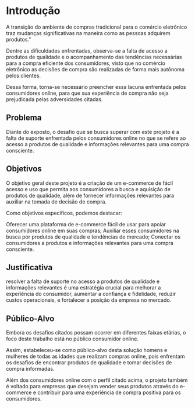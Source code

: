 # Introdução

A transição do ambiente de compras tradicional para o comércio eletrônico traz mudanças significativas na maneira como as pessoas adquirem produtos."

Dentre as dificuldades enfrentadas, observa-se a falta de acesso a produtos de qualidade e o acompanhamento das tendências necessárias para a compra eficiente dos consumidores, visto que no comércio eletrônico as decisões de compra são realizadas de forma mais autônoma pelos clientes.

Dessa forma, torna-se necessário preencher essa lacuna enfrentada pelos consumidores online, para que sua experiência de compra não seja prejudicada pelas adversidades citadas.

## Problema
Diante do exposto, o desafio que se busca superar com este projeto é a falta de suporte enfrentada pelos consumidores online no que se refere ao acesso a produtos de qualidade e informações relevantes para uma compra consciente.


## Objetivos

O objetivo geral deste projeto é a criação de um e-commerce de fácil acesso e uso que permita aos consumidores a busca e aquisição de produtos de qualidade, além de fornecer informações relevantes para auxiliar na tomada de decisão de compra.

Como objetivos específicos, podemos destacar:

Oferecer uma plataforma de e-commerce fácil de usar para apoiar consumidores online em suas compras; Auxiliar esses consumidores na busca por produtos de qualidade e tendências de mercado; Conectar os consumidores a produtos e informações relevantes para uma compra consciente.

## Justificativa

 resolver a falta de suporte no acesso a produtos de qualidade e informações relevantes é uma estratégia crucial para melhorar a experiência do consumidor, aumentar a confiança e fidelidade, reduzir custos operacionais, e fortalecer a posição da empresa no mercado.
## Público-Alvo

Embora os desafios citados possam ocorrer em diferentes faixas etárias, o foco deste trabalho está no público consumidor online.

Assim, estabeleceu-se como público-alvo desta solução homens e mulheres de todas as idades que realizam compras online, pois enfrentam os desafios de encontrar produtos de qualidade e tomar decisões de compra informadas.

Além dos consumidores online com o perfil citado acima, o projeto também é voltado para empresas que desejam vender seus produtos através do e-commerce e contribuir para uma experiência de compra positiva para os consumidores.

